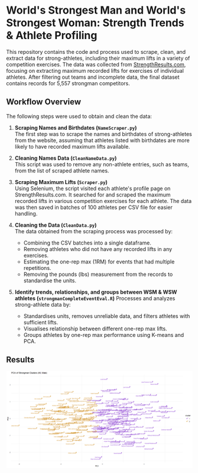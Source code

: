 # World's Strongest Man and World's Strongest Woman: Strength Trends & Athlete Profiling 

This repository contains the code and process used to scrape, clean, and extract data for strong-athletes, including their maximum lifts in a variety of competition exercises. The data was collected from [StrengthResults.com](https://strengthresults.com/statistics/profiles/cdcf-bbb4-4d7f-9306-26a3137e212e), focusing on extracting maximum recorded lifts for exercises of individual athletes. After filtering out teams and incomplete data, the final dataset contains records for 5,557 strongman competitors.

## Workflow Overview

The following steps were used to obtain and clean the data:

1. **Scraping Names and Birthdates (`NameScraper.py`)**  
   The first step was to scrape the names and birthdates of strong-athletes from the website, assuming that athletes listed with birthdates are more likely to have recorded maximum lifts available.
  
2. **Cleaning Names Data (`CleanNameData.py`)**  
   This script was used to remove any non-athlete entries, such as teams, from the list of scraped athlete names.

3. **Scraping Maximum Lifts (`Scraper.py`)**  
   Using Selenium, the script visited each athlete's profile page on StrengthResults.com. It searched for and scraped the maximum recorded lifts in various competition exercises for each athlete. The data was then saved in batches of 100 athletes per CSV file for easier handling.

4. **Cleaning the Data (`CleanData.py`)**  
   The data obtained from the scraping process was processed by:
     - Combining the CSV batches into a single dataframe.
     - Removing athletes who did not have any recorded lifts in any exercises.
     - Estimating the one-rep max (1RM) for events that had multiple repetitions.
     - Removing the pounds (lbs) measurement from the records to standardise the units.

5. **Identify trends, relationships, and groups between WSM & WSW athletes (`strongmanCompleteEventEval.R`)**
   Processes and analyzes strong-athlete data by:
   - Standardises units, removes unreliable data, and filters athletes with sufficient lifts.
   - Visualises relationship between different one-rep max lifts.
   - Groups athletes by one-rep max performance using K-means and PCA.
  
## Results
  
![My Image](Images/strongmanClust.png)
